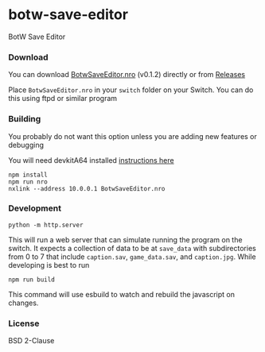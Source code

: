 # botw-save-editor
BotW Save Editor

### Download

You can download [BotwSaveEditor.nro](https://github.com/savage13/botw-save-editor/releases/download/v0.1.2/BotwSaveEditor.nro) (v0.1.2) directly or from [Releases](https://github.com/savage13/botw-save-editor/releases)

Place `BotwSaveEditor.nro` in your `switch` folder on your Switch.
You can do this using ftpd or similar program

### Building

You probably do not want this option unless you are adding new features or debugging

You will need devkitA64 installed [instructions here](https://devkitpro.org/wiki/Getting_Started)

    npm install
    npm run nro
    nxlink --address 10.0.0.1 BotwSaveEditor.nro

### Development

    python -m http.server

This will run a web server that can simulate running the program on the switch. It expects a collection of data to be at `save_data` with subdirectories from 0 to 7 that include `caption.sav`, `game_data.sav`, and `caption.jpg`.  While developing is best to run

    npm run build

This command will use esbuild to watch and rebuild the javascript on changes.

### License

BSD 2-Clause 
